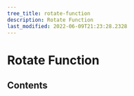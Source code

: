 ```yaml
---
tree_title: rotate-function
description: Rotate Function
last_modified: 2022-06-09T21:23:28.2328
---
```


# Rotate Function

## Contents
